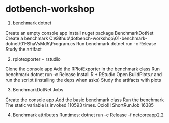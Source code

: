 # dotbench-workshop

1) benchmark dotnet

Create an empty console app
Install nuget package BenchmarkDotNet
Create a benchmark 
    C:\Github\dotbench-workshop\01-benchmark-dotnet\01-ShaVsMd5\Program.cs
Run benchmark
    dotnet run -c Release
Study the artifact

2) rplotexporter + rstudio

Clone the console app 
Add the RPlotExporter in the benchmark class
Run benchmark
    dotnet run -c Release
Install R + RStudio
Open BuildPlots.r and run the script (installing the deps when asks)
Study the artifacts with plots

3) BenchmarkDotNet Jobs

Create the console app
Add the basic benchmark class
Run the benchmark 
The static variable is invoked 110593 times. Ocio!!!
ShortRunJob 16385

4) Benchmark attributes
    Runtimes:
    dotnet run -c Release -f netcoreapp2.2